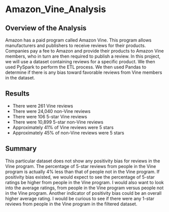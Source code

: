 # Amazon_Vine_Analysis

## Overview of the Analysis

Amazon has a paid program called Amazon Vine. This program allows manufacturers and publishers to receive reviews for their products. Companies pay a fee to Amazon and provide their products to Amazon Vine members, who in turn are then required to publish a review. In this project, we will use a dataset containing reviews for a specific product. We then used PySpark to perform the ETL process. We then used Pandas to determine if there is any bias toward favorable reviews from Vine members in the dataset.

## Results

- There were 261 Vine reviews
- There were 24,040 non-Vine reviews
- There were 106 5-star Vine reviews
- There were 10,899 5-star non-Vine reviews
- Approximately 41% of Vine reviews were 5 stars
- Approximately 45% of non-Vine reviews were 5 stars

## Summary
This particular dataset does not show any positivity bias for reviews in the Vine program. The percentage of 5-star reviews from people in the Vine program is actually 4% less than that of people not in the Vine program. If positivity bias existed, we would expect to see the percentage of 5-star ratings be higher from people in the Vine program. I would also want to look into the average ratings, from people in the Vine program versus people not in the Vine program. Another indicator of positivity bias could be an overall higher average rating. I would be curious to see if there were any 1-star reviews from people in the Vine program in the filtered dataset.
